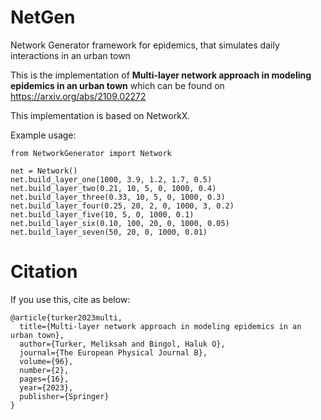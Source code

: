 # NetGen
Network Generator framework for epidemics, that simulates daily interactions in an urban town

This is the implementation of **Multi-layer network approach in modeling epidemics in an urban town** which can be found on https://arxiv.org/abs/2109.02272

This implementation is based on NetworkX.

Example usage:

    from NetworkGenerator import Network

    net = Network()
    net.build_layer_one(1000, 3.9, 1.2, 1.7, 0.5)
    net.build_layer_two(0.21, 10, 5, 0, 1000, 0.4)
    net.build_layer_three(0.33, 10, 5, 0, 1000, 0.3)
    net.build_layer_four(0.25, 20, 2, 0, 1000, 3, 0.2)
    net.build_layer_five(10, 5, 0, 1000, 0.1)
    net.build_layer_six(0.10, 100, 20, 0, 1000, 0.05)
    net.build_layer_seven(50, 20, 0, 1000, 0.01)


# Citation
If you use this, cite as below:

    @article{turker2023multi,
      title={Multi-layer network approach in modeling epidemics in an urban town},
      author={Turker, Meliksah and Bingol, Haluk O},
      journal={The European Physical Journal B},
      volume={96},
      number={2},
      pages={16},
      year={2023},
      publisher={Springer}
    }
